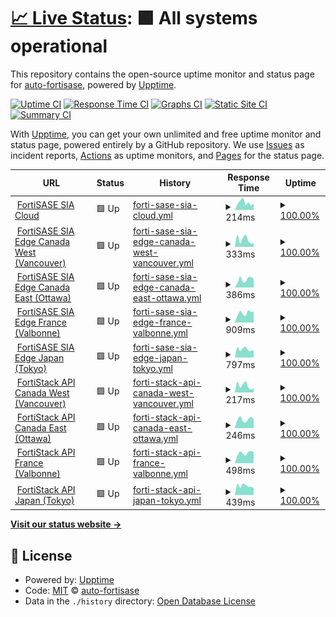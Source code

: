 # [📈 Live Status](https://status.fortisase.com/): <!--live status--> **🟩 All systems operational**

This repository contains the open-source uptime monitor and status page for [auto-fortisase](https://auto-fortisase.github.io/uptime), powered by [Upptime](https://github.com/upptime/upptime).

[![Uptime CI](https://github.com/koj-co/upptime/workflows/Uptime%20CI/badge.svg)](https://github.com/koj-co/upptime/actions?query=workflow%3A%22Uptime+CI%22)
[![Response Time CI](https://github.com/koj-co/upptime/workflows/Response%20Time%20CI/badge.svg)](https://github.com/koj-co/upptime/actions?query=workflow%3A%22Response+Time+CI%22)
[![Graphs CI](https://github.com/koj-co/upptime/workflows/Graphs%20CI/badge.svg)](https://github.com/koj-co/upptime/actions?query=workflow%3A%22Graphs+CI%22)
[![Static Site CI](https://github.com/koj-co/upptime/workflows/Static%20Site%20CI/badge.svg)](https://github.com/koj-co/upptime/actions?query=workflow%3A%22Static+Site+CI%22)
[![Summary CI](https://github.com/koj-co/upptime/workflows/Summary%20CI/badge.svg)](https://github.com/koj-co/upptime/actions?query=workflow%3A%22Summary+CI%22)

With [Upptime](https://upptime.js.org), you can get your own unlimited and free uptime monitor and status page, powered entirely by a GitHub repository. We use [Issues](https://github.com/auto-fortisase/uptime/issues) as incident reports, [Actions](https://github.com/auto-fortisase/uptime/actions) as uptime monitors, and [Pages](https://auto-fortisase.github.io/uptime) for the status page.

<!--start: status pages-->
<!-- This summary is generated by Upptime (https://github.com/upptime/upptime) -->
<!-- Do not edit this manually, your changes will be overwritten -->
<!-- prettier-ignore -->
| URL | Status | History | Response Time | Uptime |
| --- | ------ | ------- | ------------- | ------ |
| <img alt="" src="https://favicons.githubusercontent.com/portal.prod.fortisase.com" height="13"> [FortiSASE SIA Cloud](https://portal.prod.fortisase.com/) | 🟩 Up | [forti-sase-sia-cloud.yml](https://github.com/auto-fortisase/upptime/commits/HEAD/history/forti-sase-sia-cloud.yml) | <details><summary><img alt="Response time graph" src="./graphs/forti-sase-sia-cloud/response-time-week.png" height="20"> 214ms</summary><br><a href="https://status.fortisase.com/history/forti-sase-sia-cloud"><img alt="Response time 298" src="https://img.shields.io/endpoint?url=https%3A%2F%2Fraw.githubusercontent.com%2Fauto-fortisase%2Fupptime%2FHEAD%2Fapi%2Fforti-sase-sia-cloud%2Fresponse-time.json"></a><br><a href="https://status.fortisase.com/history/forti-sase-sia-cloud"><img alt="24-hour response time 266" src="https://img.shields.io/endpoint?url=https%3A%2F%2Fraw.githubusercontent.com%2Fauto-fortisase%2Fupptime%2FHEAD%2Fapi%2Fforti-sase-sia-cloud%2Fresponse-time-day.json"></a><br><a href="https://status.fortisase.com/history/forti-sase-sia-cloud"><img alt="7-day response time 214" src="https://img.shields.io/endpoint?url=https%3A%2F%2Fraw.githubusercontent.com%2Fauto-fortisase%2Fupptime%2FHEAD%2Fapi%2Fforti-sase-sia-cloud%2Fresponse-time-week.json"></a><br><a href="https://status.fortisase.com/history/forti-sase-sia-cloud"><img alt="30-day response time 219" src="https://img.shields.io/endpoint?url=https%3A%2F%2Fraw.githubusercontent.com%2Fauto-fortisase%2Fupptime%2FHEAD%2Fapi%2Fforti-sase-sia-cloud%2Fresponse-time-month.json"></a><br><a href="https://status.fortisase.com/history/forti-sase-sia-cloud"><img alt="1-year response time 298" src="https://img.shields.io/endpoint?url=https%3A%2F%2Fraw.githubusercontent.com%2Fauto-fortisase%2Fupptime%2FHEAD%2Fapi%2Fforti-sase-sia-cloud%2Fresponse-time-year.json"></a></details> | <details><summary><a href="https://status.fortisase.com/history/forti-sase-sia-cloud">100.00%</a></summary><a href="https://status.fortisase.com/history/forti-sase-sia-cloud"><img alt="All-time uptime 100.00%" src="https://img.shields.io/endpoint?url=https%3A%2F%2Fraw.githubusercontent.com%2Fauto-fortisase%2Fupptime%2FHEAD%2Fapi%2Fforti-sase-sia-cloud%2Fuptime.json"></a><br><a href="https://status.fortisase.com/history/forti-sase-sia-cloud"><img alt="24-hour uptime 100.00%" src="https://img.shields.io/endpoint?url=https%3A%2F%2Fraw.githubusercontent.com%2Fauto-fortisase%2Fupptime%2FHEAD%2Fapi%2Fforti-sase-sia-cloud%2Fuptime-day.json"></a><br><a href="https://status.fortisase.com/history/forti-sase-sia-cloud"><img alt="7-day uptime 100.00%" src="https://img.shields.io/endpoint?url=https%3A%2F%2Fraw.githubusercontent.com%2Fauto-fortisase%2Fupptime%2FHEAD%2Fapi%2Fforti-sase-sia-cloud%2Fuptime-week.json"></a><br><a href="https://status.fortisase.com/history/forti-sase-sia-cloud"><img alt="30-day uptime 100.00%" src="https://img.shields.io/endpoint?url=https%3A%2F%2Fraw.githubusercontent.com%2Fauto-fortisase%2Fupptime%2FHEAD%2Fapi%2Fforti-sase-sia-cloud%2Fuptime-month.json"></a><br><a href="https://status.fortisase.com/history/forti-sase-sia-cloud"><img alt="1-year uptime 100.00%" src="https://img.shields.io/endpoint?url=https%3A%2F%2Fraw.githubusercontent.com%2Fauto-fortisase%2Fupptime%2FHEAD%2Fapi%2Fforti-sase-sia-cloud%2Fuptime-year.json"></a></details>
| <img alt="" src="https://favicons.githubusercontent.com/mgmt-fos001-region1.prod.fortisase.com" height="13"> [FortiSASE SIA Edge Canada West (Vancouver)](https://mgmt-fos001-region1.prod.fortisase.com:10443/) | 🟩 Up | [forti-sase-sia-edge-canada-west-vancouver.yml](https://github.com/auto-fortisase/upptime/commits/HEAD/history/forti-sase-sia-edge-canada-west-vancouver.yml) | <details><summary><img alt="Response time graph" src="./graphs/forti-sase-sia-edge-canada-west-vancouver/response-time-week.png" height="20"> 333ms</summary><br><a href="https://status.fortisase.com/history/forti-sase-sia-edge-canada-west-vancouver"><img alt="Response time 403" src="https://img.shields.io/endpoint?url=https%3A%2F%2Fraw.githubusercontent.com%2Fauto-fortisase%2Fupptime%2FHEAD%2Fapi%2Fforti-sase-sia-edge-canada-west-vancouver%2Fresponse-time.json"></a><br><a href="https://status.fortisase.com/history/forti-sase-sia-edge-canada-west-vancouver"><img alt="24-hour response time 589" src="https://img.shields.io/endpoint?url=https%3A%2F%2Fraw.githubusercontent.com%2Fauto-fortisase%2Fupptime%2FHEAD%2Fapi%2Fforti-sase-sia-edge-canada-west-vancouver%2Fresponse-time-day.json"></a><br><a href="https://status.fortisase.com/history/forti-sase-sia-edge-canada-west-vancouver"><img alt="7-day response time 333" src="https://img.shields.io/endpoint?url=https%3A%2F%2Fraw.githubusercontent.com%2Fauto-fortisase%2Fupptime%2FHEAD%2Fapi%2Fforti-sase-sia-edge-canada-west-vancouver%2Fresponse-time-week.json"></a><br><a href="https://status.fortisase.com/history/forti-sase-sia-edge-canada-west-vancouver"><img alt="30-day response time 312" src="https://img.shields.io/endpoint?url=https%3A%2F%2Fraw.githubusercontent.com%2Fauto-fortisase%2Fupptime%2FHEAD%2Fapi%2Fforti-sase-sia-edge-canada-west-vancouver%2Fresponse-time-month.json"></a><br><a href="https://status.fortisase.com/history/forti-sase-sia-edge-canada-west-vancouver"><img alt="1-year response time 403" src="https://img.shields.io/endpoint?url=https%3A%2F%2Fraw.githubusercontent.com%2Fauto-fortisase%2Fupptime%2FHEAD%2Fapi%2Fforti-sase-sia-edge-canada-west-vancouver%2Fresponse-time-year.json"></a></details> | <details><summary><a href="https://status.fortisase.com/history/forti-sase-sia-edge-canada-west-vancouver">100.00%</a></summary><a href="https://status.fortisase.com/history/forti-sase-sia-edge-canada-west-vancouver"><img alt="All-time uptime 99.99%" src="https://img.shields.io/endpoint?url=https%3A%2F%2Fraw.githubusercontent.com%2Fauto-fortisase%2Fupptime%2FHEAD%2Fapi%2Fforti-sase-sia-edge-canada-west-vancouver%2Fuptime.json"></a><br><a href="https://status.fortisase.com/history/forti-sase-sia-edge-canada-west-vancouver"><img alt="24-hour uptime 100.00%" src="https://img.shields.io/endpoint?url=https%3A%2F%2Fraw.githubusercontent.com%2Fauto-fortisase%2Fupptime%2FHEAD%2Fapi%2Fforti-sase-sia-edge-canada-west-vancouver%2Fuptime-day.json"></a><br><a href="https://status.fortisase.com/history/forti-sase-sia-edge-canada-west-vancouver"><img alt="7-day uptime 100.00%" src="https://img.shields.io/endpoint?url=https%3A%2F%2Fraw.githubusercontent.com%2Fauto-fortisase%2Fupptime%2FHEAD%2Fapi%2Fforti-sase-sia-edge-canada-west-vancouver%2Fuptime-week.json"></a><br><a href="https://status.fortisase.com/history/forti-sase-sia-edge-canada-west-vancouver"><img alt="30-day uptime 100.00%" src="https://img.shields.io/endpoint?url=https%3A%2F%2Fraw.githubusercontent.com%2Fauto-fortisase%2Fupptime%2FHEAD%2Fapi%2Fforti-sase-sia-edge-canada-west-vancouver%2Fuptime-month.json"></a><br><a href="https://status.fortisase.com/history/forti-sase-sia-edge-canada-west-vancouver"><img alt="1-year uptime 99.99%" src="https://img.shields.io/endpoint?url=https%3A%2F%2Fraw.githubusercontent.com%2Fauto-fortisase%2Fupptime%2FHEAD%2Fapi%2Fforti-sase-sia-edge-canada-west-vancouver%2Fuptime-year.json"></a></details>
| <img alt="" src="https://favicons.githubusercontent.com/mgmt-fos001-region2.prod.fortisase.com" height="13"> [FortiSASE SIA Edge Canada East (Ottawa)](https://mgmt-fos001-region2.prod.fortisase.com:10443/) | 🟩 Up | [forti-sase-sia-edge-canada-east-ottawa.yml](https://github.com/auto-fortisase/upptime/commits/HEAD/history/forti-sase-sia-edge-canada-east-ottawa.yml) | <details><summary><img alt="Response time graph" src="./graphs/forti-sase-sia-edge-canada-east-ottawa/response-time-week.png" height="20"> 386ms</summary><br><a href="https://status.fortisase.com/history/forti-sase-sia-edge-canada-east-ottawa"><img alt="Response time 369" src="https://img.shields.io/endpoint?url=https%3A%2F%2Fraw.githubusercontent.com%2Fauto-fortisase%2Fupptime%2FHEAD%2Fapi%2Fforti-sase-sia-edge-canada-east-ottawa%2Fresponse-time.json"></a><br><a href="https://status.fortisase.com/history/forti-sase-sia-edge-canada-east-ottawa"><img alt="24-hour response time 273" src="https://img.shields.io/endpoint?url=https%3A%2F%2Fraw.githubusercontent.com%2Fauto-fortisase%2Fupptime%2FHEAD%2Fapi%2Fforti-sase-sia-edge-canada-east-ottawa%2Fresponse-time-day.json"></a><br><a href="https://status.fortisase.com/history/forti-sase-sia-edge-canada-east-ottawa"><img alt="7-day response time 386" src="https://img.shields.io/endpoint?url=https%3A%2F%2Fraw.githubusercontent.com%2Fauto-fortisase%2Fupptime%2FHEAD%2Fapi%2Fforti-sase-sia-edge-canada-east-ottawa%2Fresponse-time-week.json"></a><br><a href="https://status.fortisase.com/history/forti-sase-sia-edge-canada-east-ottawa"><img alt="30-day response time 406" src="https://img.shields.io/endpoint?url=https%3A%2F%2Fraw.githubusercontent.com%2Fauto-fortisase%2Fupptime%2FHEAD%2Fapi%2Fforti-sase-sia-edge-canada-east-ottawa%2Fresponse-time-month.json"></a><br><a href="https://status.fortisase.com/history/forti-sase-sia-edge-canada-east-ottawa"><img alt="1-year response time 369" src="https://img.shields.io/endpoint?url=https%3A%2F%2Fraw.githubusercontent.com%2Fauto-fortisase%2Fupptime%2FHEAD%2Fapi%2Fforti-sase-sia-edge-canada-east-ottawa%2Fresponse-time-year.json"></a></details> | <details><summary><a href="https://status.fortisase.com/history/forti-sase-sia-edge-canada-east-ottawa">100.00%</a></summary><a href="https://status.fortisase.com/history/forti-sase-sia-edge-canada-east-ottawa"><img alt="All-time uptime 99.95%" src="https://img.shields.io/endpoint?url=https%3A%2F%2Fraw.githubusercontent.com%2Fauto-fortisase%2Fupptime%2FHEAD%2Fapi%2Fforti-sase-sia-edge-canada-east-ottawa%2Fuptime.json"></a><br><a href="https://status.fortisase.com/history/forti-sase-sia-edge-canada-east-ottawa"><img alt="24-hour uptime 100.00%" src="https://img.shields.io/endpoint?url=https%3A%2F%2Fraw.githubusercontent.com%2Fauto-fortisase%2Fupptime%2FHEAD%2Fapi%2Fforti-sase-sia-edge-canada-east-ottawa%2Fuptime-day.json"></a><br><a href="https://status.fortisase.com/history/forti-sase-sia-edge-canada-east-ottawa"><img alt="7-day uptime 100.00%" src="https://img.shields.io/endpoint?url=https%3A%2F%2Fraw.githubusercontent.com%2Fauto-fortisase%2Fupptime%2FHEAD%2Fapi%2Fforti-sase-sia-edge-canada-east-ottawa%2Fuptime-week.json"></a><br><a href="https://status.fortisase.com/history/forti-sase-sia-edge-canada-east-ottawa"><img alt="30-day uptime 100.00%" src="https://img.shields.io/endpoint?url=https%3A%2F%2Fraw.githubusercontent.com%2Fauto-fortisase%2Fupptime%2FHEAD%2Fapi%2Fforti-sase-sia-edge-canada-east-ottawa%2Fuptime-month.json"></a><br><a href="https://status.fortisase.com/history/forti-sase-sia-edge-canada-east-ottawa"><img alt="1-year uptime 99.95%" src="https://img.shields.io/endpoint?url=https%3A%2F%2Fraw.githubusercontent.com%2Fauto-fortisase%2Fupptime%2FHEAD%2Fapi%2Fforti-sase-sia-edge-canada-east-ottawa%2Fuptime-year.json"></a></details>
| <img alt="" src="https://favicons.githubusercontent.com/mgmt-fos001-region3.prod.fortisase.com" height="13"> [FortiSASE SIA Edge France (Valbonne)](https://mgmt-fos001-region3.prod.fortisase.com:10443/) | 🟩 Up | [forti-sase-sia-edge-france-valbonne.yml](https://github.com/auto-fortisase/upptime/commits/HEAD/history/forti-sase-sia-edge-france-valbonne.yml) | <details><summary><img alt="Response time graph" src="./graphs/forti-sase-sia-edge-france-valbonne/response-time-week.png" height="20"> 909ms</summary><br><a href="https://status.fortisase.com/history/forti-sase-sia-edge-france-valbonne"><img alt="Response time 840" src="https://img.shields.io/endpoint?url=https%3A%2F%2Fraw.githubusercontent.com%2Fauto-fortisase%2Fupptime%2FHEAD%2Fapi%2Fforti-sase-sia-edge-france-valbonne%2Fresponse-time.json"></a><br><a href="https://status.fortisase.com/history/forti-sase-sia-edge-france-valbonne"><img alt="24-hour response time 660" src="https://img.shields.io/endpoint?url=https%3A%2F%2Fraw.githubusercontent.com%2Fauto-fortisase%2Fupptime%2FHEAD%2Fapi%2Fforti-sase-sia-edge-france-valbonne%2Fresponse-time-day.json"></a><br><a href="https://status.fortisase.com/history/forti-sase-sia-edge-france-valbonne"><img alt="7-day response time 909" src="https://img.shields.io/endpoint?url=https%3A%2F%2Fraw.githubusercontent.com%2Fauto-fortisase%2Fupptime%2FHEAD%2Fapi%2Fforti-sase-sia-edge-france-valbonne%2Fresponse-time-week.json"></a><br><a href="https://status.fortisase.com/history/forti-sase-sia-edge-france-valbonne"><img alt="30-day response time 912" src="https://img.shields.io/endpoint?url=https%3A%2F%2Fraw.githubusercontent.com%2Fauto-fortisase%2Fupptime%2FHEAD%2Fapi%2Fforti-sase-sia-edge-france-valbonne%2Fresponse-time-month.json"></a><br><a href="https://status.fortisase.com/history/forti-sase-sia-edge-france-valbonne"><img alt="1-year response time 840" src="https://img.shields.io/endpoint?url=https%3A%2F%2Fraw.githubusercontent.com%2Fauto-fortisase%2Fupptime%2FHEAD%2Fapi%2Fforti-sase-sia-edge-france-valbonne%2Fresponse-time-year.json"></a></details> | <details><summary><a href="https://status.fortisase.com/history/forti-sase-sia-edge-france-valbonne">100.00%</a></summary><a href="https://status.fortisase.com/history/forti-sase-sia-edge-france-valbonne"><img alt="All-time uptime 100.00%" src="https://img.shields.io/endpoint?url=https%3A%2F%2Fraw.githubusercontent.com%2Fauto-fortisase%2Fupptime%2FHEAD%2Fapi%2Fforti-sase-sia-edge-france-valbonne%2Fuptime.json"></a><br><a href="https://status.fortisase.com/history/forti-sase-sia-edge-france-valbonne"><img alt="24-hour uptime 100.00%" src="https://img.shields.io/endpoint?url=https%3A%2F%2Fraw.githubusercontent.com%2Fauto-fortisase%2Fupptime%2FHEAD%2Fapi%2Fforti-sase-sia-edge-france-valbonne%2Fuptime-day.json"></a><br><a href="https://status.fortisase.com/history/forti-sase-sia-edge-france-valbonne"><img alt="7-day uptime 100.00%" src="https://img.shields.io/endpoint?url=https%3A%2F%2Fraw.githubusercontent.com%2Fauto-fortisase%2Fupptime%2FHEAD%2Fapi%2Fforti-sase-sia-edge-france-valbonne%2Fuptime-week.json"></a><br><a href="https://status.fortisase.com/history/forti-sase-sia-edge-france-valbonne"><img alt="30-day uptime 100.00%" src="https://img.shields.io/endpoint?url=https%3A%2F%2Fraw.githubusercontent.com%2Fauto-fortisase%2Fupptime%2FHEAD%2Fapi%2Fforti-sase-sia-edge-france-valbonne%2Fuptime-month.json"></a><br><a href="https://status.fortisase.com/history/forti-sase-sia-edge-france-valbonne"><img alt="1-year uptime 100.00%" src="https://img.shields.io/endpoint?url=https%3A%2F%2Fraw.githubusercontent.com%2Fauto-fortisase%2Fupptime%2FHEAD%2Fapi%2Fforti-sase-sia-edge-france-valbonne%2Fuptime-year.json"></a></details>
| <img alt="" src="https://favicons.githubusercontent.com/mgmt-fos001-region4.prod.fortisase.com" height="13"> [FortiSASE SIA Edge Japan (Tokyo)](https://mgmt-fos001-region4.prod.fortisase.com:10443/) | 🟩 Up | [forti-sase-sia-edge-japan-tokyo.yml](https://github.com/auto-fortisase/upptime/commits/HEAD/history/forti-sase-sia-edge-japan-tokyo.yml) | <details><summary><img alt="Response time graph" src="./graphs/forti-sase-sia-edge-japan-tokyo/response-time-week.png" height="20"> 797ms</summary><br><a href="https://status.fortisase.com/history/forti-sase-sia-edge-japan-tokyo"><img alt="Response time 907" src="https://img.shields.io/endpoint?url=https%3A%2F%2Fraw.githubusercontent.com%2Fauto-fortisase%2Fupptime%2FHEAD%2Fapi%2Fforti-sase-sia-edge-japan-tokyo%2Fresponse-time.json"></a><br><a href="https://status.fortisase.com/history/forti-sase-sia-edge-japan-tokyo"><img alt="24-hour response time 1134" src="https://img.shields.io/endpoint?url=https%3A%2F%2Fraw.githubusercontent.com%2Fauto-fortisase%2Fupptime%2FHEAD%2Fapi%2Fforti-sase-sia-edge-japan-tokyo%2Fresponse-time-day.json"></a><br><a href="https://status.fortisase.com/history/forti-sase-sia-edge-japan-tokyo"><img alt="7-day response time 797" src="https://img.shields.io/endpoint?url=https%3A%2F%2Fraw.githubusercontent.com%2Fauto-fortisase%2Fupptime%2FHEAD%2Fapi%2Fforti-sase-sia-edge-japan-tokyo%2Fresponse-time-week.json"></a><br><a href="https://status.fortisase.com/history/forti-sase-sia-edge-japan-tokyo"><img alt="30-day response time 775" src="https://img.shields.io/endpoint?url=https%3A%2F%2Fraw.githubusercontent.com%2Fauto-fortisase%2Fupptime%2FHEAD%2Fapi%2Fforti-sase-sia-edge-japan-tokyo%2Fresponse-time-month.json"></a><br><a href="https://status.fortisase.com/history/forti-sase-sia-edge-japan-tokyo"><img alt="1-year response time 907" src="https://img.shields.io/endpoint?url=https%3A%2F%2Fraw.githubusercontent.com%2Fauto-fortisase%2Fupptime%2FHEAD%2Fapi%2Fforti-sase-sia-edge-japan-tokyo%2Fresponse-time-year.json"></a></details> | <details><summary><a href="https://status.fortisase.com/history/forti-sase-sia-edge-japan-tokyo">100.00%</a></summary><a href="https://status.fortisase.com/history/forti-sase-sia-edge-japan-tokyo"><img alt="All-time uptime 100.00%" src="https://img.shields.io/endpoint?url=https%3A%2F%2Fraw.githubusercontent.com%2Fauto-fortisase%2Fupptime%2FHEAD%2Fapi%2Fforti-sase-sia-edge-japan-tokyo%2Fuptime.json"></a><br><a href="https://status.fortisase.com/history/forti-sase-sia-edge-japan-tokyo"><img alt="24-hour uptime 100.00%" src="https://img.shields.io/endpoint?url=https%3A%2F%2Fraw.githubusercontent.com%2Fauto-fortisase%2Fupptime%2FHEAD%2Fapi%2Fforti-sase-sia-edge-japan-tokyo%2Fuptime-day.json"></a><br><a href="https://status.fortisase.com/history/forti-sase-sia-edge-japan-tokyo"><img alt="7-day uptime 100.00%" src="https://img.shields.io/endpoint?url=https%3A%2F%2Fraw.githubusercontent.com%2Fauto-fortisase%2Fupptime%2FHEAD%2Fapi%2Fforti-sase-sia-edge-japan-tokyo%2Fuptime-week.json"></a><br><a href="https://status.fortisase.com/history/forti-sase-sia-edge-japan-tokyo"><img alt="30-day uptime 100.00%" src="https://img.shields.io/endpoint?url=https%3A%2F%2Fraw.githubusercontent.com%2Fauto-fortisase%2Fupptime%2FHEAD%2Fapi%2Fforti-sase-sia-edge-japan-tokyo%2Fuptime-month.json"></a><br><a href="https://status.fortisase.com/history/forti-sase-sia-edge-japan-tokyo"><img alt="1-year uptime 100.00%" src="https://img.shields.io/endpoint?url=https%3A%2F%2Fraw.githubusercontent.com%2Fauto-fortisase%2Fupptime%2FHEAD%2Fapi%2Fforti-sase-sia-edge-japan-tokyo%2Fuptime-year.json"></a></details>
| <img alt="" src="https://favicons.githubusercontent.com/fortistackapi-nova-west.fortisase.com" height="13"> [FortiStack API Canada West (Vancouver)](https://fortistackapi-nova-west.fortisase.com:5000/v3) | 🟩 Up | [forti-stack-api-canada-west-vancouver.yml](https://github.com/auto-fortisase/upptime/commits/HEAD/history/forti-stack-api-canada-west-vancouver.yml) | <details><summary><img alt="Response time graph" src="./graphs/forti-stack-api-canada-west-vancouver/response-time-week.png" height="20"> 217ms</summary><br><a href="https://status.fortisase.com/history/forti-stack-api-canada-west-vancouver"><img alt="Response time 309" src="https://img.shields.io/endpoint?url=https%3A%2F%2Fraw.githubusercontent.com%2Fauto-fortisase%2Fupptime%2FHEAD%2Fapi%2Fforti-stack-api-canada-west-vancouver%2Fresponse-time.json"></a><br><a href="https://status.fortisase.com/history/forti-stack-api-canada-west-vancouver"><img alt="24-hour response time 399" src="https://img.shields.io/endpoint?url=https%3A%2F%2Fraw.githubusercontent.com%2Fauto-fortisase%2Fupptime%2FHEAD%2Fapi%2Fforti-stack-api-canada-west-vancouver%2Fresponse-time-day.json"></a><br><a href="https://status.fortisase.com/history/forti-stack-api-canada-west-vancouver"><img alt="7-day response time 217" src="https://img.shields.io/endpoint?url=https%3A%2F%2Fraw.githubusercontent.com%2Fauto-fortisase%2Fupptime%2FHEAD%2Fapi%2Fforti-stack-api-canada-west-vancouver%2Fresponse-time-week.json"></a><br><a href="https://status.fortisase.com/history/forti-stack-api-canada-west-vancouver"><img alt="30-day response time 229" src="https://img.shields.io/endpoint?url=https%3A%2F%2Fraw.githubusercontent.com%2Fauto-fortisase%2Fupptime%2FHEAD%2Fapi%2Fforti-stack-api-canada-west-vancouver%2Fresponse-time-month.json"></a><br><a href="https://status.fortisase.com/history/forti-stack-api-canada-west-vancouver"><img alt="1-year response time 309" src="https://img.shields.io/endpoint?url=https%3A%2F%2Fraw.githubusercontent.com%2Fauto-fortisase%2Fupptime%2FHEAD%2Fapi%2Fforti-stack-api-canada-west-vancouver%2Fresponse-time-year.json"></a></details> | <details><summary><a href="https://status.fortisase.com/history/forti-stack-api-canada-west-vancouver">100.00%</a></summary><a href="https://status.fortisase.com/history/forti-stack-api-canada-west-vancouver"><img alt="All-time uptime 100.00%" src="https://img.shields.io/endpoint?url=https%3A%2F%2Fraw.githubusercontent.com%2Fauto-fortisase%2Fupptime%2FHEAD%2Fapi%2Fforti-stack-api-canada-west-vancouver%2Fuptime.json"></a><br><a href="https://status.fortisase.com/history/forti-stack-api-canada-west-vancouver"><img alt="24-hour uptime 100.00%" src="https://img.shields.io/endpoint?url=https%3A%2F%2Fraw.githubusercontent.com%2Fauto-fortisase%2Fupptime%2FHEAD%2Fapi%2Fforti-stack-api-canada-west-vancouver%2Fuptime-day.json"></a><br><a href="https://status.fortisase.com/history/forti-stack-api-canada-west-vancouver"><img alt="7-day uptime 100.00%" src="https://img.shields.io/endpoint?url=https%3A%2F%2Fraw.githubusercontent.com%2Fauto-fortisase%2Fupptime%2FHEAD%2Fapi%2Fforti-stack-api-canada-west-vancouver%2Fuptime-week.json"></a><br><a href="https://status.fortisase.com/history/forti-stack-api-canada-west-vancouver"><img alt="30-day uptime 100.00%" src="https://img.shields.io/endpoint?url=https%3A%2F%2Fraw.githubusercontent.com%2Fauto-fortisase%2Fupptime%2FHEAD%2Fapi%2Fforti-stack-api-canada-west-vancouver%2Fuptime-month.json"></a><br><a href="https://status.fortisase.com/history/forti-stack-api-canada-west-vancouver"><img alt="1-year uptime 100.00%" src="https://img.shields.io/endpoint?url=https%3A%2F%2Fraw.githubusercontent.com%2Fauto-fortisase%2Fupptime%2FHEAD%2Fapi%2Fforti-stack-api-canada-west-vancouver%2Fuptime-year.json"></a></details>
| <img alt="" src="https://favicons.githubusercontent.com/fortistackapi-nova-east.fortisase.com" height="13"> [FortiStack API Canada East (Ottawa)](https://fortistackapi-nova-east.fortisase.com:5000/v3) | 🟩 Up | [forti-stack-api-canada-east-ottawa.yml](https://github.com/auto-fortisase/upptime/commits/HEAD/history/forti-stack-api-canada-east-ottawa.yml) | <details><summary><img alt="Response time graph" src="./graphs/forti-stack-api-canada-east-ottawa/response-time-week.png" height="20"> 246ms</summary><br><a href="https://status.fortisase.com/history/forti-stack-api-canada-east-ottawa"><img alt="Response time 275" src="https://img.shields.io/endpoint?url=https%3A%2F%2Fraw.githubusercontent.com%2Fauto-fortisase%2Fupptime%2FHEAD%2Fapi%2Fforti-stack-api-canada-east-ottawa%2Fresponse-time.json"></a><br><a href="https://status.fortisase.com/history/forti-stack-api-canada-east-ottawa"><img alt="24-hour response time 257" src="https://img.shields.io/endpoint?url=https%3A%2F%2Fraw.githubusercontent.com%2Fauto-fortisase%2Fupptime%2FHEAD%2Fapi%2Fforti-stack-api-canada-east-ottawa%2Fresponse-time-day.json"></a><br><a href="https://status.fortisase.com/history/forti-stack-api-canada-east-ottawa"><img alt="7-day response time 246" src="https://img.shields.io/endpoint?url=https%3A%2F%2Fraw.githubusercontent.com%2Fauto-fortisase%2Fupptime%2FHEAD%2Fapi%2Fforti-stack-api-canada-east-ottawa%2Fresponse-time-week.json"></a><br><a href="https://status.fortisase.com/history/forti-stack-api-canada-east-ottawa"><img alt="30-day response time 344" src="https://img.shields.io/endpoint?url=https%3A%2F%2Fraw.githubusercontent.com%2Fauto-fortisase%2Fupptime%2FHEAD%2Fapi%2Fforti-stack-api-canada-east-ottawa%2Fresponse-time-month.json"></a><br><a href="https://status.fortisase.com/history/forti-stack-api-canada-east-ottawa"><img alt="1-year response time 275" src="https://img.shields.io/endpoint?url=https%3A%2F%2Fraw.githubusercontent.com%2Fauto-fortisase%2Fupptime%2FHEAD%2Fapi%2Fforti-stack-api-canada-east-ottawa%2Fresponse-time-year.json"></a></details> | <details><summary><a href="https://status.fortisase.com/history/forti-stack-api-canada-east-ottawa">100.00%</a></summary><a href="https://status.fortisase.com/history/forti-stack-api-canada-east-ottawa"><img alt="All-time uptime 98.71%" src="https://img.shields.io/endpoint?url=https%3A%2F%2Fraw.githubusercontent.com%2Fauto-fortisase%2Fupptime%2FHEAD%2Fapi%2Fforti-stack-api-canada-east-ottawa%2Fuptime.json"></a><br><a href="https://status.fortisase.com/history/forti-stack-api-canada-east-ottawa"><img alt="24-hour uptime 100.00%" src="https://img.shields.io/endpoint?url=https%3A%2F%2Fraw.githubusercontent.com%2Fauto-fortisase%2Fupptime%2FHEAD%2Fapi%2Fforti-stack-api-canada-east-ottawa%2Fuptime-day.json"></a><br><a href="https://status.fortisase.com/history/forti-stack-api-canada-east-ottawa"><img alt="7-day uptime 100.00%" src="https://img.shields.io/endpoint?url=https%3A%2F%2Fraw.githubusercontent.com%2Fauto-fortisase%2Fupptime%2FHEAD%2Fapi%2Fforti-stack-api-canada-east-ottawa%2Fuptime-week.json"></a><br><a href="https://status.fortisase.com/history/forti-stack-api-canada-east-ottawa"><img alt="30-day uptime 100.00%" src="https://img.shields.io/endpoint?url=https%3A%2F%2Fraw.githubusercontent.com%2Fauto-fortisase%2Fupptime%2FHEAD%2Fapi%2Fforti-stack-api-canada-east-ottawa%2Fuptime-month.json"></a><br><a href="https://status.fortisase.com/history/forti-stack-api-canada-east-ottawa"><img alt="1-year uptime 98.71%" src="https://img.shields.io/endpoint?url=https%3A%2F%2Fraw.githubusercontent.com%2Fauto-fortisase%2Fupptime%2FHEAD%2Fapi%2Fforti-stack-api-canada-east-ottawa%2Fuptime-year.json"></a></details>
| <img alt="" src="https://favicons.githubusercontent.com/fortistackapi-nova-fr.fortisase.com" height="13"> [FortiStack API France (Valbonne)](https://fortistackapi-nova-fr.fortisase.com:5000/v3) | 🟩 Up | [forti-stack-api-france-valbonne.yml](https://github.com/auto-fortisase/upptime/commits/HEAD/history/forti-stack-api-france-valbonne.yml) | <details><summary><img alt="Response time graph" src="./graphs/forti-stack-api-france-valbonne/response-time-week.png" height="20"> 498ms</summary><br><a href="https://status.fortisase.com/history/forti-stack-api-france-valbonne"><img alt="Response time 496" src="https://img.shields.io/endpoint?url=https%3A%2F%2Fraw.githubusercontent.com%2Fauto-fortisase%2Fupptime%2FHEAD%2Fapi%2Fforti-stack-api-france-valbonne%2Fresponse-time.json"></a><br><a href="https://status.fortisase.com/history/forti-stack-api-france-valbonne"><img alt="24-hour response time 490" src="https://img.shields.io/endpoint?url=https%3A%2F%2Fraw.githubusercontent.com%2Fauto-fortisase%2Fupptime%2FHEAD%2Fapi%2Fforti-stack-api-france-valbonne%2Fresponse-time-day.json"></a><br><a href="https://status.fortisase.com/history/forti-stack-api-france-valbonne"><img alt="7-day response time 498" src="https://img.shields.io/endpoint?url=https%3A%2F%2Fraw.githubusercontent.com%2Fauto-fortisase%2Fupptime%2FHEAD%2Fapi%2Fforti-stack-api-france-valbonne%2Fresponse-time-week.json"></a><br><a href="https://status.fortisase.com/history/forti-stack-api-france-valbonne"><img alt="30-day response time 537" src="https://img.shields.io/endpoint?url=https%3A%2F%2Fraw.githubusercontent.com%2Fauto-fortisase%2Fupptime%2FHEAD%2Fapi%2Fforti-stack-api-france-valbonne%2Fresponse-time-month.json"></a><br><a href="https://status.fortisase.com/history/forti-stack-api-france-valbonne"><img alt="1-year response time 496" src="https://img.shields.io/endpoint?url=https%3A%2F%2Fraw.githubusercontent.com%2Fauto-fortisase%2Fupptime%2FHEAD%2Fapi%2Fforti-stack-api-france-valbonne%2Fresponse-time-year.json"></a></details> | <details><summary><a href="https://status.fortisase.com/history/forti-stack-api-france-valbonne">100.00%</a></summary><a href="https://status.fortisase.com/history/forti-stack-api-france-valbonne"><img alt="All-time uptime 100.00%" src="https://img.shields.io/endpoint?url=https%3A%2F%2Fraw.githubusercontent.com%2Fauto-fortisase%2Fupptime%2FHEAD%2Fapi%2Fforti-stack-api-france-valbonne%2Fuptime.json"></a><br><a href="https://status.fortisase.com/history/forti-stack-api-france-valbonne"><img alt="24-hour uptime 100.00%" src="https://img.shields.io/endpoint?url=https%3A%2F%2Fraw.githubusercontent.com%2Fauto-fortisase%2Fupptime%2FHEAD%2Fapi%2Fforti-stack-api-france-valbonne%2Fuptime-day.json"></a><br><a href="https://status.fortisase.com/history/forti-stack-api-france-valbonne"><img alt="7-day uptime 100.00%" src="https://img.shields.io/endpoint?url=https%3A%2F%2Fraw.githubusercontent.com%2Fauto-fortisase%2Fupptime%2FHEAD%2Fapi%2Fforti-stack-api-france-valbonne%2Fuptime-week.json"></a><br><a href="https://status.fortisase.com/history/forti-stack-api-france-valbonne"><img alt="30-day uptime 100.00%" src="https://img.shields.io/endpoint?url=https%3A%2F%2Fraw.githubusercontent.com%2Fauto-fortisase%2Fupptime%2FHEAD%2Fapi%2Fforti-stack-api-france-valbonne%2Fuptime-month.json"></a><br><a href="https://status.fortisase.com/history/forti-stack-api-france-valbonne"><img alt="1-year uptime 100.00%" src="https://img.shields.io/endpoint?url=https%3A%2F%2Fraw.githubusercontent.com%2Fauto-fortisase%2Fupptime%2FHEAD%2Fapi%2Fforti-stack-api-france-valbonne%2Fuptime-year.json"></a></details>
| <img alt="" src="https://favicons.githubusercontent.com/fortistackapi-nova-jp.fortisase.com" height="13"> [FortiStack API Japan (Tokyo)](https://fortistackapi-nova-jp.fortisase.com:5000/v3) | 🟩 Up | [forti-stack-api-japan-tokyo.yml](https://github.com/auto-fortisase/upptime/commits/HEAD/history/forti-stack-api-japan-tokyo.yml) | <details><summary><img alt="Response time graph" src="./graphs/forti-stack-api-japan-tokyo/response-time-week.png" height="20"> 439ms</summary><br><a href="https://status.fortisase.com/history/forti-stack-api-japan-tokyo"><img alt="Response time 515" src="https://img.shields.io/endpoint?url=https%3A%2F%2Fraw.githubusercontent.com%2Fauto-fortisase%2Fupptime%2FHEAD%2Fapi%2Fforti-stack-api-japan-tokyo%2Fresponse-time.json"></a><br><a href="https://status.fortisase.com/history/forti-stack-api-japan-tokyo"><img alt="24-hour response time 612" src="https://img.shields.io/endpoint?url=https%3A%2F%2Fraw.githubusercontent.com%2Fauto-fortisase%2Fupptime%2FHEAD%2Fapi%2Fforti-stack-api-japan-tokyo%2Fresponse-time-day.json"></a><br><a href="https://status.fortisase.com/history/forti-stack-api-japan-tokyo"><img alt="7-day response time 439" src="https://img.shields.io/endpoint?url=https%3A%2F%2Fraw.githubusercontent.com%2Fauto-fortisase%2Fupptime%2FHEAD%2Fapi%2Fforti-stack-api-japan-tokyo%2Fresponse-time-week.json"></a><br><a href="https://status.fortisase.com/history/forti-stack-api-japan-tokyo"><img alt="30-day response time 512" src="https://img.shields.io/endpoint?url=https%3A%2F%2Fraw.githubusercontent.com%2Fauto-fortisase%2Fupptime%2FHEAD%2Fapi%2Fforti-stack-api-japan-tokyo%2Fresponse-time-month.json"></a><br><a href="https://status.fortisase.com/history/forti-stack-api-japan-tokyo"><img alt="1-year response time 515" src="https://img.shields.io/endpoint?url=https%3A%2F%2Fraw.githubusercontent.com%2Fauto-fortisase%2Fupptime%2FHEAD%2Fapi%2Fforti-stack-api-japan-tokyo%2Fresponse-time-year.json"></a></details> | <details><summary><a href="https://status.fortisase.com/history/forti-stack-api-japan-tokyo">100.00%</a></summary><a href="https://status.fortisase.com/history/forti-stack-api-japan-tokyo"><img alt="All-time uptime 100.00%" src="https://img.shields.io/endpoint?url=https%3A%2F%2Fraw.githubusercontent.com%2Fauto-fortisase%2Fupptime%2FHEAD%2Fapi%2Fforti-stack-api-japan-tokyo%2Fuptime.json"></a><br><a href="https://status.fortisase.com/history/forti-stack-api-japan-tokyo"><img alt="24-hour uptime 100.00%" src="https://img.shields.io/endpoint?url=https%3A%2F%2Fraw.githubusercontent.com%2Fauto-fortisase%2Fupptime%2FHEAD%2Fapi%2Fforti-stack-api-japan-tokyo%2Fuptime-day.json"></a><br><a href="https://status.fortisase.com/history/forti-stack-api-japan-tokyo"><img alt="7-day uptime 100.00%" src="https://img.shields.io/endpoint?url=https%3A%2F%2Fraw.githubusercontent.com%2Fauto-fortisase%2Fupptime%2FHEAD%2Fapi%2Fforti-stack-api-japan-tokyo%2Fuptime-week.json"></a><br><a href="https://status.fortisase.com/history/forti-stack-api-japan-tokyo"><img alt="30-day uptime 100.00%" src="https://img.shields.io/endpoint?url=https%3A%2F%2Fraw.githubusercontent.com%2Fauto-fortisase%2Fupptime%2FHEAD%2Fapi%2Fforti-stack-api-japan-tokyo%2Fuptime-month.json"></a><br><a href="https://status.fortisase.com/history/forti-stack-api-japan-tokyo"><img alt="1-year uptime 100.00%" src="https://img.shields.io/endpoint?url=https%3A%2F%2Fraw.githubusercontent.com%2Fauto-fortisase%2Fupptime%2FHEAD%2Fapi%2Fforti-stack-api-japan-tokyo%2Fuptime-year.json"></a></details>

<!--end: status pages-->

[**Visit our status website →**](https://auto-fortisase.github.io/uptime)

## 📄 License

- Powered by: [Upptime](https://github.com/upptime/upptime)
- Code: [MIT](./LICENSE) © [auto-fortisase](https://auto-fortisase.github.io/uptime)
- Data in the `./history` directory: [Open Database License](https://opendatacommons.org/licenses/odbl/1-0/)
